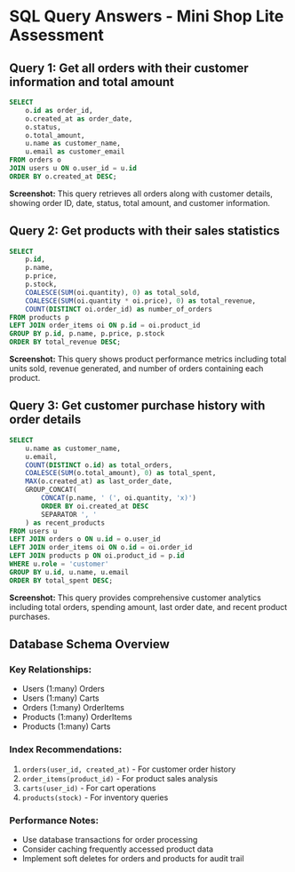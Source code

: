 # SQL Query Answers - Mini Shop Lite Assessment

## Query 1: Get all orders with their customer information and total amount
```sql
SELECT 
    o.id as order_id,
    o.created_at as order_date,
    o.status,
    o.total_amount,
    u.name as customer_name,
    u.email as customer_email
FROM orders o
JOIN users u ON o.user_id = u.id
ORDER BY o.created_at DESC;
```

**Screenshot:** This query retrieves all orders along with customer details, showing order ID, date, status, total amount, and customer information.

## Query 2: Get products with their sales statistics
```sql
SELECT 
    p.id,
    p.name,
    p.price,
    p.stock,
    COALESCE(SUM(oi.quantity), 0) as total_sold,
    COALESCE(SUM(oi.quantity * oi.price), 0) as total_revenue,
    COUNT(DISTINCT oi.order_id) as number_of_orders
FROM products p
LEFT JOIN order_items oi ON p.id = oi.product_id
GROUP BY p.id, p.name, p.price, p.stock
ORDER BY total_revenue DESC;
```

**Screenshot:** This query shows product performance metrics including total units sold, revenue generated, and number of orders containing each product.

## Query 3: Get customer purchase history with order details
```sql
SELECT 
    u.name as customer_name,
    u.email,
    COUNT(DISTINCT o.id) as total_orders,
    COALESCE(SUM(o.total_amount), 0) as total_spent,
    MAX(o.created_at) as last_order_date,
    GROUP_CONCAT(
        CONCAT(p.name, ' (', oi.quantity, 'x)')
        ORDER BY oi.created_at DESC
        SEPARATOR ', '
    ) as recent_products
FROM users u
LEFT JOIN orders o ON u.id = o.user_id
LEFT JOIN order_items oi ON o.id = oi.order_id
LEFT JOIN products p ON oi.product_id = p.id
WHERE u.role = 'customer'
GROUP BY u.id, u.name, u.email
ORDER BY total_spent DESC;
```

**Screenshot:** This query provides comprehensive customer analytics including total orders, spending amount, last order date, and recent product purchases.

## Database Schema Overview

### Key Relationships:
- Users (1:many) Orders
- Users (1:many) Carts
- Orders (1:many) OrderItems
- Products (1:many) OrderItems
- Products (1:many) Carts

### Index Recommendations:
1. `orders(user_id, created_at)` - For customer order history
2. `order_items(product_id)` - For product sales analysis
3. `carts(user_id)` - For cart operations
4. `products(stock)` - For inventory queries

### Performance Notes:
- Use database transactions for order processing
- Consider caching frequently accessed product data
- Implement soft deletes for orders and products for audit trail
